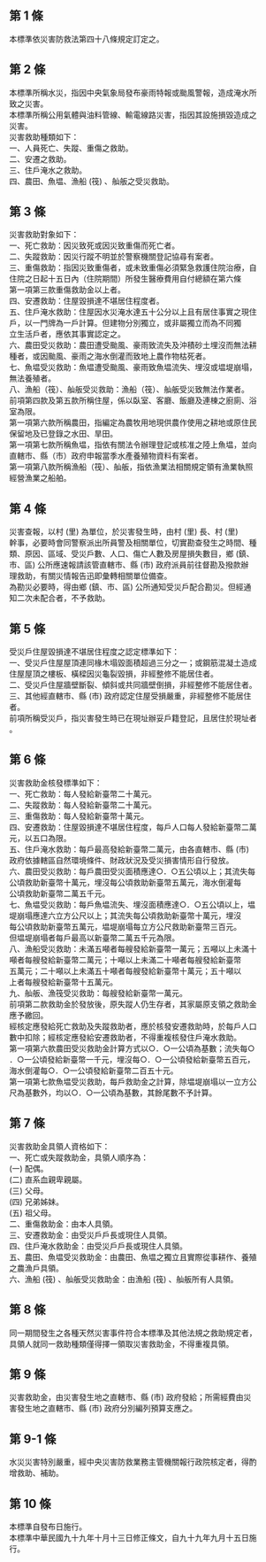 第 1 條
-------
本標準依災害防救法第四十八條規定訂定之。

第 2 條
-------
本標準所稱水災，指因中央氣象局發布豪雨特報或颱風警報，造成淹水所  
致之災害。  
本標準所稱公用氣體與油料管線、輸電線路災害，指因其設施損毀造成之  
災害。  
災害救助種類如下：  
一、人員死亡、失蹤、重傷之救助。  
二、安遷之救助。  
三、住戶淹水之救助。  
四、農田、魚塭、漁船 (筏) 、舢舨之受災救助。

第 3 條
-------
災害救助對象如下：  
一、死亡救助：因災致死或因災致重傷而死亡者。  
二、失蹤救助：因災行蹤不明並於警察機關登記協尋有案者。  
三、重傷救助：指因災致重傷者，或未致重傷必須緊急救護住院治療，自  
    住院之日起十五日內（住院期間）所發生醫療費用自付總額在第六條  
    第一項第三款重傷救助金以上者。  
四、安遷救助：住屋毀損達不堪居住程度者。  
五、住戶淹水救助：住屋因水災淹水達五十公分以上且有居住事實之現住  
    戶，以一門牌為一戶計算。但建物分別獨立，或非屬獨立而為不同獨  
    立生活戶者，應依其事實認定之。  
六、農田受災救助：農田遭受颱風、豪雨致流失及沖積砂土埋沒而無法耕  
    種者，或因颱風、豪雨之海水倒灌而致地上農作物枯死者。  
七、魚塭受災救助：魚塭遭受颱風、豪雨致魚塭流失、埋沒或塭堤崩塌，  
    無法養殖者。  
八、漁船（筏）、舢舨受災救助：漁船（筏）、舢舨受災致無法作業者。  
前項第四款及第五款所稱住屋，係以臥室、客廳、飯廳及連棟之廚廁、浴  
室為限。  
第一項第六款所稱農田，指編定為農牧用地現供農作使用之耕地或原住民  
保留地及已登錄之水田、旱田。  
第一項第七款所稱魚塭，指依有關法令辦理登記或核准之陸上魚塭，並向  
直轄市、縣（市）政府申報當季水產養殖物資料有案者。  
第一項第八款所稱漁船（筏）、舢舨，指依漁業法相關規定領有漁業執照  
經營漁業之船舶。

第 4 條
-------
災害查報，以村 (里) 為單位，於災害發生時，由村 (里) 長、村 (里)   
幹事，必要時會同警察派出所員警及相關單位，切實勘查發生之時間、種  
類、原因、區域、受災戶數、人口、傷亡人數及房屋損失數目，鄉 (鎮、  
市、區) 公所應速報請該管直轄市、縣 (市) 政府派員前往督勘及撥款辦  
理救助，有關災情報告迅即彙轉相關單位備查。  
為勘災必要時，得由鄉 (鎮、市、區) 公所通知受災戶配合勘災。但經通  
知二次未配合者，不予救助。

第 5 條
-------
受災戶住屋毀損達不堪居住程度之認定標準如下：  
一、受災戶住屋屋頂連同椽木塌毀面積超過三分之一；或鋼筋混凝土造成  
    住屋屋頂之樓板、橫樑因災龜裂毀損，非經整修不能居住者。  
二、受災戶住屋牆壁斷裂、傾斜或共同牆壁倒損，非經整修不能居住者。  
三、其他經直轄市、縣 (市) 政府認定住屋受損嚴重，非經整修不能居住  
    者。  
前項所稱受災戶，指災害發生時已在現址辦妥戶籍登記，且居住於現址者  
。

第 6 條
-------
災害救助金核發標準如下：  
一、死亡救助：每人發給新臺幣二十萬元。  
二、失蹤救助：每人發給新臺幣二十萬元。  
三、重傷救助：每人發給新臺幣十萬元。  
四、安遷救助：住屋毀損達不堪居住程度，每戶人口每人發給新臺幣二萬  
    元，以五口為限。  
五、住戶淹水救助：每戶最高發給新臺幣二萬元，由各直轄市、縣 (市)   
    政府依據轄區自然環境條件、財政狀況及受災損害情形自行發放。  
六、農田受災救助：每戶農田受災面積應達○．○五公頃以上；其流失每  
    公頃救助新臺幣十萬元，埋沒每公頃救助新臺幣五萬元，海水倒灌每  
    公頃救助新臺幣二萬五千元。  
七、魚塭受災救助：每戶魚塭流失、埋沒面積應達○．○五公頃以上，塭  
    堤崩塌應達六立方公尺以上；其流失每公頃救助新臺幣十萬元，埋沒  
    每公頃救助新臺幣五萬元，塭堤崩塌每立方公尺救助新臺幣三百元。  
    但塭堤崩塌者每戶最高以新臺幣二萬五千元為限。  
八、漁船受災救助：未滿五噸者每艘發給新臺幣一萬元；五噸以上未滿十  
    噸者每艘發給新臺幣二萬元；十噸以上未滿二十噸者每艘發給新臺幣  
    五萬元；二十噸以上未滿五十噸者每艘發給新臺幣十萬元；五十噸以  
    上者每艘發給新臺幣十五萬元。  
九、舢舨、漁筏受災救助：每艘發給新臺幣一萬元。  
前項第二款救助金於發放後，原失蹤人仍生存者，其家屬原支領之救助金  
應予繳回。  
經核定應發給死亡救助及失蹤救助者，應於核發安遷救助時，於每戶人口  
數中扣除；經核定應發給安遷救助者，不得重複核發住戶淹水救助。  
第一項第六款農田受災救助金計算方式以○．○一公頃為基數；流失每○  
．○一公頃發給新臺幣一千元，埋沒每○．○一公頃發給新臺幣五百元，  
海水倒灌每○．○一公頃發給新臺幣二百五十元。  
第一項第七款魚塭受災救助，每戶救助金之計算，除塭堤崩塌以一立方公  
尺為基數外，均以○．○一公頃為基數，其餘尾數不予計算。

第 7 條
-------
災害救助金具領人資格如下：  
一、死亡或失蹤救助金，具領人順序為：  
 (一) 配偶。  
 (二) 直系血親卑親屬。  
 (三) 父母。  
 (四) 兄弟姊妹。  
 (五) 祖父母。  
二、重傷救助金：由本人具領。  
三、安遷救助金：由受災戶戶長或現住人具領。  
四、住戶淹水救助金：由受災戶戶長或現住人具領。  
五、農田、魚塭受災救助金：由農田、魚塭之獨立且實際從事耕作、養殖  
    之農漁戶具領。  
六、漁船 (筏) 、舢舨受災救助金：由漁船 (筏) 、舢舨所有人具領。

第 8 條
-------
同一期間發生之各種天然災害事件符合本標準及其他法規之救助規定者，  
具領人就同一救助種類僅得擇一領取災害救助金，不得重複具領。

第 9 條
-------
災害救助金，由災害發生地之直轄市、縣 (市) 政府發給；所需經費由災  
害發生地之直轄市、縣 (市) 政府分別編列預算支應之。

第 9-1 條
---------
水災災害特別嚴重，經中央災害防救業務主管機關報行政院核定者，得酌  
增救助、補助。

第 10 條
--------
本標準自發布日施行。  
本標準中華民國九十九年十月十三日修正條文，自九十九年九月十五日施  
行。


